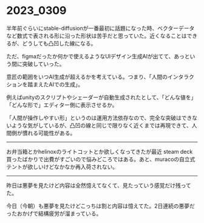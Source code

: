 # 2023_0309

半年前ぐらいにstable-diffusionが一番最初に話題になった時、ベクターデータなど数式で表される形に沿った形状は苦手だと思っていた。近くなることはできるが、どうしても凸凹した線になる。

ただ、figmaだったか何かで使えるようなUIデザイン生成AIが出てて、あっという間に突破していった。

意匠の範囲をいつAI生成が超えるかを考えている。つまり、「人間のインタラクションを踏まえたAIでの生成」。

例えばunityのスクリプトやシェーダーが自動生成されたとして、「どんな値を」「どんな形で」エディター側に表示させるか。

「人間が操作しやすい形」というのは運用方法依存なので、完全な突破はできないような気がしているが、凸凹の線と同じで限りなく近くまでは再現できて、人間側が慣れる可能性がある。

---

お弁当箱とかhelinoxのライトコットとか欲しくなってきたが最近 steam deck 買ったばかりで出費がすごいので悩みどころではある。あと、muracoの自立式テントが欲しいけどなかなか再入荷されない。

---

昨日は悪夢を見たけど内容は全然憶えてなくて、見たっていう感覚だけ残ってた。

今日（今朝）も悪夢を見たけどこっちは割と内容は憶えてた。2日連続の悪夢だったおかげで結構疲労が溜まっている。